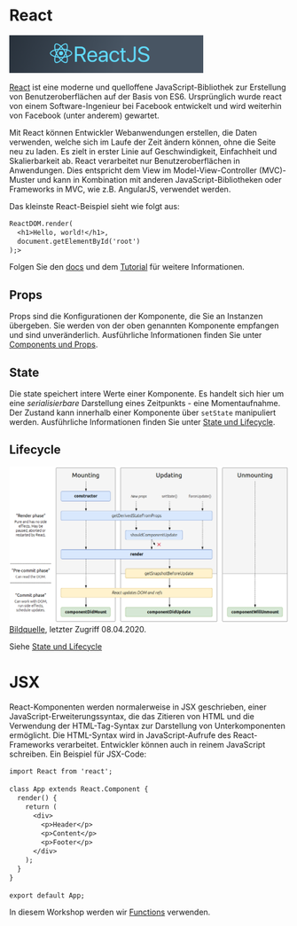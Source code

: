 # React

<img src="../images/react-logo.png" alt="" style="width: 350px;"/>

[React](https://reactjs.org) ist eine moderne und quelloffene JavaScript-Bibliothek zur Erstellung von Benutzeroberflächen auf der Basis von ES6.
Ursprünglich wurde react von einem Software-Ingenieur bei Facebook entwickelt und wird weiterhin von Facebook (unter anderem) gewartet.

Mit React können Entwickler Webanwendungen erstellen, die Daten verwenden, welche sich im Laufe der Zeit ändern können, ohne die
Seite neu zu laden. Es zielt in erster Linie auf Geschwindigkeit, Einfachheit und Skalierbarkeit ab. React verarbeitet nur
Benutzeroberflächen in Anwendungen. Dies entspricht dem View im Model-View-Controller (MVC)-Muster
und kann in Kombination mit anderen JavaScript-Bibliotheken oder Frameworks in MVC, wie z.B. AngularJS, verwendet werden.

Das kleinste React-Beispiel sieht wie folgt aus:

```
ReactDOM.render(
  <h1>Hello, world!</h1>,
  document.getElementById('root')
);>
```

Folgen Sie den [docs](https://reactjs.org/docs/hello-world.html) und dem [Tutorial](https://reactjs.org/tutorial/tutorial.html) für weitere Informationen.

## Props

Props sind die Konfigurationen der Komponente, die Sie an Instanzen übergeben. Sie werden von der oben genannten Komponente
empfangen und sind unveränderlich. Ausführliche Informationen finden Sie unter [Components und Props](https://reactjs.org/docs/components-and-props.html).

## State

Die state speichert intere Werte einer Komponente. Es handelt sich hier um eine _serialisierbare_ Darstellung eines Zeitpunkts -
eine Momentaufnahme. Der Zustand kann innerhalb einer Komponente über `setState` manipuliert werden. Ausführliche Informationen finden Sie unter
[State und Lifecycle](https://reactjs.org/docs/state-and-lifecycle.html).

## Lifecycle

![](../images/react_lifecycle.png)
[Bildquelle](http://projects.wojtekmaj.pl/react-lifecycle-methods-diagram/), letzter Zugriff 08.04.2020.

Siehe [State und Lifecycle](https://reactjs.org/docs/state-and-lifecycle.html)

# JSX

React-Komponenten werden normalerweise in JSX geschrieben, einer JavaScript-Erweiterungssyntax, die das Zitieren von HTML und die
Verwendung der HTML-Tag-Syntax zur Darstellung von Unterkomponenten ermöglicht. Die HTML-Syntax wird in JavaScript-Aufrufe
des React-Frameworks verarbeitet. Entwickler können auch in reinem JavaScript schreiben. Ein Beispiel für JSX-Code:

```
import React from 'react';

class App extends React.Component {
  render() {
    return (
      <div>
        <p>Header</p>
        <p>Content</p>
        <p>Footer</p>
      </div>
    );
  }
}

export default App;
```

In diesem Workshop werden wir [Functions](https://reactjs.org/docs/components-and-props.html) verwenden.